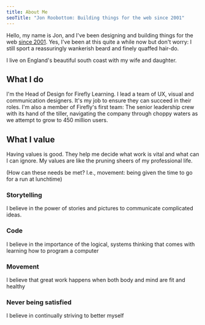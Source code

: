 ```yaml
---
title: About Me
seoTitle: "Jon Roobottom: Building things for the web since 2001"
---
```

Hello, my name is Jon, and I've been designing and building things for the web [since 2001](https://web.archive.org/web/20010101*/roobottom.com). Yes, I've been at this quite a while now but don't worry: I still sport a reassuringly wankerish beard and finely quaffed hair-do.

I live on England's beautiful south coast with my wife and daughter. 

## What I do

I'm the Head of Design for Firefly Learning. I lead a team of UX, visual and communication designers. It's my job to ensure they can succeed in their roles. I'm also a member of Firefly's first team: The senior leadership crew with its hand of the tiller, navigating the company through choppy waters as we attempt to grow to 450 million users. 

## What I value

Having values is good. They help me decide what work is vital and what can I can ignore. My values are like the pruning sheers of my professional life.

(How can these needs be met? I.e., movement: being given the time to go for a run at lunchtime)


### Storytelling

I believe in the power of stories and pictures to communicate complicated ideas. 

### Code

I believe in the importance of the logical, systems thinking that comes with learning how to program a computer

### Movement

I believe that great work happens when both body and mind are fit and healthy

### Never being satisfied

I believe in continually striving to better myself


